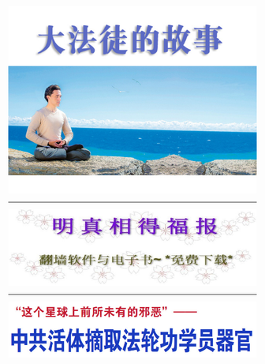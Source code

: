 <div align=center>
<img src="images/flg-ys.jpg">
</div>
 <hr>




<div align=center>
<img src="images/dfzh_0319.png">
</div>
 <hr>

<div align=center>
<img src="images/2018-05-16_173435.jpg">
</div>
